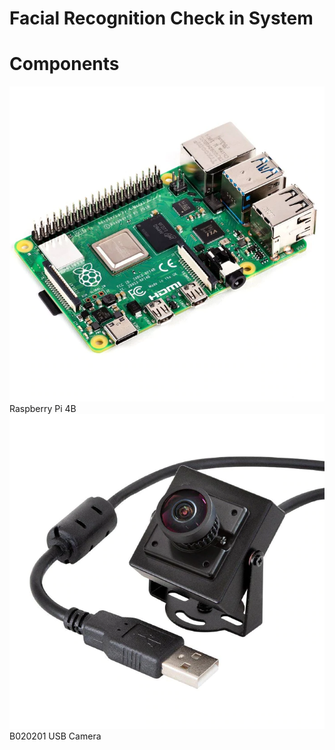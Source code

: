 # Facial Recognition Check in System

# Components
![Image text](https://github.com/stan-tanh/facial-recognition-check-in/raw/main/images/4B.png)<br>
Raspberry Pi 4B
![Image text](https://github.com/stan-tanh/facial-recognition-check-in/raw/main/images/Camera.png)
B020201 USB Camera
